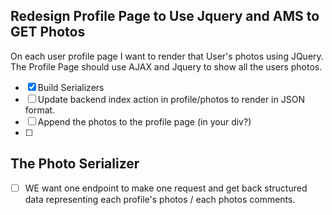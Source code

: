 ## Redesign Profile Page to Use Jquery and AMS to GET Photos
On each user profile page I want to render that User's photos using JQuery. The Profile Page should use AJAX and Jquery to  show all the users photos. 

  - [x] Build Serializers
  - [ ] Update backend index action in profile/photos to render in JSON format. 
  - [ ] Append the photos to the profile page (in your div?)
  - [ ]


  ## The Photo Serializer
  - [ ] WE want one endpoint to make one request and get back structured data representing each profile's photos / each photos comments. 

